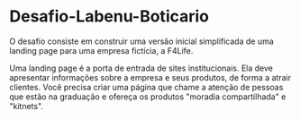 # Desafio-Labenu-Boticario
O desafio consiste em construir uma versão inicial simplificada de uma landing page para uma empresa fictícia, a F4Life.

Uma landing page é a porta de entrada de sites institucionais. Ela deve apresentar informações sobre a empresa e seus produtos, de forma a atrair clientes. Você precisa criar uma página que chame a atenção de pessoas que estão na graduação e ofereça os produtos "moradia compartilhada" e "kitnets".
